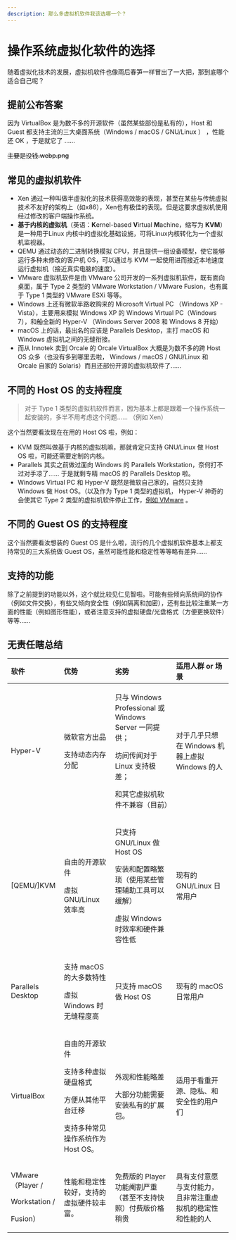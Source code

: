 ```yaml
---
description: 那么多虚拟机软件我该选哪一个？
---
```


# 操作系统虚拟化软件的选择

随着虚拟化技术的发展，虚拟机软件也像雨后春笋一样冒出了一大把，那到底哪个适合自己呢？

## 提前公布答案

因为 VirtualBox 是为数不多的开源软件（虽然某些部份是私有的），Host 和 Guest 都支持主流的三大桌面系统（Windows / macOS / GNU/Linux ） ，性能还 OK ，于是就它了 ……

~~主要是没钱.webp.png~~

## 常见的虚拟机软件

* Xen 通过一种叫做半虚拟化的技术获得高效能的表现，甚至在某些与传统虚拟技术不友好的架构上（如x86），Xen也有极佳的表现。但是这要求虚拟机使用经过修改的客户端操作系统。
* **基于内核的虚拟机**（英语：**K**ernel-based **V**irtual **M**achine，缩写为 **KVM**）是一种用于Linux 内核中的虚拟化基础设施，可将Linux内核转化为一个虚拟机监视器。
* QEMU 通过动态的二进制转换模拟 CPU，并且提供一组设备模型，使它能够运行多种未修改的客户机 OS，可以通过与 KVM 一起使用进而接近本地速度运行虚拟机（接近真实电脑的速度）。
* VMware 虚拟机软件是由 VMware 公司开发的一系列虚拟机软件，既有面向桌面，属于 Type 2 类型的 VMware Workstation / VMware Fusion，也有属于 Type 1 类型的 VMware ESXi 等等。
* Windows 上还有微软半路收购来的 Microsoft Virtual PC （Windows XP - Vista），主要用来模拟 Windows XP 的 Windows Virtual PC（Windows 7），和~~船~~全新的 Hyper-V （Windows Server 2008 和 Windows 8 开始）
* macOS 上的话，最出名的应该是 Parallels Desktop，主打 macOS 和 Windows 虚拟机之间的无缝衔接。
* 而从 Innotek 卖到 Orcale 的 Orcale VirtualBox 大概是为数不多的跨 Host OS 众多（也没有多到哪里去啦， Windows / macOS / GNU/Linux 和 Orcale 自家的 Solaris）而且还部份开源的虚拟机软件了……

## 不同的 Host OS 的支持程度

> 对于 Type 1 类型的虚拟机软件而言，因为基本上都是跟着一个操作系统一起安装的，多半不用考虑这个问题……  （例如 Xen）

这个当然要看汝现在在用的 Host OS 啦，例如：

* KVM 既然叫做基于内核的虚拟机嘛，那就肯定只支持 GNU/Linux 做 Host OS 啦，可能还需要定制的内核。
* Parallels 其实之前做过面向 Windows 的 Parallels Workstation，奈何打不过对手凉了…… 于是就剩专精 macOS 的 Parallels Desktop 啦。
* Windows Virtual PC 和 Hyper-V 既然是微软自己家的，自然只支持 Windows 做 Host OS。（以及作为 Type 1 类型的虚拟机， Hyper-V 神奇的会使其它 Type 2 类型的虚拟机软件停止工作，[例如 VMware](https://blogs.vmware.com/workstation/2019/08/workstation-hyper-v-harmony.html) 。

## 不同的 Guest OS 的支持程度

这个当然要看汝想装的 Guest OS 是什么啦，流行的几个虚拟机软件基本上都支持常见的三大系统做 Guest OS，虽然可能性能和稳定性等等略有差异……

## 支持的功能

除了之前提到的功能以外，这个就比较见仁见智啦。可能有些倾向系统间的协作（例如文件交换），有些又倾向安全性（例如隔离和加密），还有些比较注重某一方面的性能（例如图形性能），或者注意支持的虚拟硬盘/光盘格式（方便更换软件）等等……

## 无责任瞎总结

<table>
  <thead>
    <tr>
      <th style="text-align:left">&#x8F6F;&#x4EF6;</th>
      <th style="text-align:left">&#x4F18;&#x52BF;</th>
      <th style="text-align:left">&#x52A3;&#x52BF;</th>
      <th style="text-align:left">&#x9002;&#x7528;&#x4EBA;&#x7FA4; or &#x573A;&#x666F;</th>
    </tr>
  </thead>
  <tbody>
    <tr>
      <td style="text-align:left">Hyper-V</td>
      <td style="text-align:left">
        <p>&#x5FAE;&#x8F6F;&#x5B98;&#x65B9;&#x51FA;&#x54C1;</p>
        <p>&#x652F;&#x6301;&#x52A8;&#x6001;&#x5185;&#x5B58;&#x5206;&#x914D;</p>
      </td>
      <td style="text-align:left">
        <p>&#x53EA;&#x4E0E; Windows Professional &#x6216; Windows Server &#x4E00;&#x540C;&#x63D0;&#x4F9B;&#xFF1B;</p>
        <p>&#x574A;&#x95F4;&#x4F20;&#x95FB;&#x5BF9;&#x4E8E; Linux &#x652F;&#x6301;&#x6781;&#x5DEE;&#xFF1B;</p>
        <p>&#x548C;&#x5176;&#x5B83;&#x865A;&#x62DF;&#x673A;&#x8F6F;&#x4EF6;&#x4E0D;&#x517C;&#x5BB9;&#xFF08;&#x76EE;&#x524D;&#xFF09;</p>
      </td>
      <td style="text-align:left">&#x5BF9;&#x4E8E;&#x51E0;&#x4E4E;&#x53EA;&#x60F3;&#x5728; Windows &#x673A;&#x5668;&#x4E0A;&#x865A;&#x62DF;
        Windows &#x7684;&#x4EBA;</td>
    </tr>
    <tr>
      <td style="text-align:left">[QEMU/]KVM</td>
      <td style="text-align:left">
        <p>&#x81EA;&#x7531;&#x7684;&#x5F00;&#x6E90;&#x8F6F;&#x4EF6;</p>
        <p>&#x865A;&#x62DF; GNU/Linux &#x6548;&#x7387;&#x9AD8;</p>
      </td>
      <td style="text-align:left">
        <p>&#x53EA;&#x652F;&#x6301; GNU/Linux &#x505A; Host OS</p>
        <p>&#x5B89;&#x88C5;&#x548C;&#x914D;&#x7F6E;&#x7565;&#x7E41;&#x7410;&#xFF08;&#x4F7F;&#x7528;&#x67D0;&#x4E9B;&#x7BA1;&#x7406;&#x8F85;&#x52A9;&#x5DE5;&#x5177;&#x53EF;&#x4EE5;&#x7F13;&#x89E3;&#xFF09;</p>
        <p>&#x865A;&#x62DF; Windows &#x65F6;&#x6548;&#x7387;&#x548C;&#x786C;&#x4EF6;&#x517C;&#x5BB9;&#x6027;&#x4F4E;</p>
      </td>
      <td style="text-align:left">&#x73B0;&#x6709;&#x7684; GNU/Linux &#x65E5;&#x5E38;&#x7528;&#x6237;</td>
    </tr>
    <tr>
      <td style="text-align:left">Parallels Desktop</td>
      <td style="text-align:left">
        <p>&#x652F;&#x6301; macOS &#x7684;&#x5927;&#x591A;&#x6570;&#x7279;&#x6027;</p>
        <p>&#x865A;&#x62DF; Windows &#x65F6;&#x65E0;&#x7F1D;&#x7A0B;&#x5EA6;&#x9AD8;</p>
      </td>
      <td style="text-align:left">&#x53EA;&#x652F;&#x6301; macOS &#x505A; Host OS</td>
      <td style="text-align:left">&#x73B0;&#x6709;&#x7684; macOS &#x65E5;&#x5E38;&#x7528;&#x6237;</td>
    </tr>
    <tr>
      <td style="text-align:left">VirtualBox</td>
      <td style="text-align:left">
        <p>&#x81EA;&#x7531;&#x7684;&#x5F00;&#x6E90;&#x8F6F;&#x4EF6;</p>
        <p>&#x652F;&#x6301;&#x591A;&#x79CD;&#x865A;&#x62DF;&#x786C;&#x76D8;&#x683C;&#x5F0F;</p>
        <p>&#x65B9;&#x4FBF;&#x4ECE;&#x5176;&#x4ED6;&#x5E73;&#x53F0;&#x8FC1;&#x79FB;</p>
        <p>&#x652F;&#x6301;&#x591A;&#x79CD;&#x5E38;&#x89C1;&#x64CD;&#x4F5C;&#x7CFB;&#x7EDF;&#x4F5C;&#x4E3A;
          Host OS&#x3002;</p>
      </td>
      <td style="text-align:left">
        <p>&#x5916;&#x89C2;&#x548C;&#x6027;&#x80FD;&#x7565;&#x5DEE;</p>
        <p>&#x5927;&#x90E8;&#x5206;&#x529F;&#x80FD;&#x9700;&#x8981;&#x5B89;&#x88C5;&#x79C1;&#x6709;&#x7684;&#x6269;&#x5C55;&#x5305;&#x3002;</p>
      </td>
      <td style="text-align:left">&#x9002;&#x7528;&#x4E8E;&#x770B;&#x91CD;&#x5F00;&#x6E90;&#x3001;&#x9690;&#x79C1;&#x3001;&#x548C;&#x5B89;&#x5168;&#x6027;&#x7684;&#x7528;&#x6237;&#x4EEC;</td>
    </tr>
    <tr>
      <td style="text-align:left">
        <p>VMware &#xFF08;Player /</p>
        <p>Workstation /</p>
        <p>Fusion&#xFF09;</p>
      </td>
      <td style="text-align:left">&#x6027;&#x80FD;&#x548C;&#x7A33;&#x5B9A;&#x6027;&#x8F83;&#x597D;&#xFF0C;&#x652F;&#x6301;&#x7684;&#x865A;&#x62DF;&#x786C;&#x4EF6;&#x8F83;&#x4E30;&#x5BCC;&#x3002;</td>
      <td
      style="text-align:left">&#x514D;&#x8D39;&#x7248;&#x7684; Player &#x529F;&#x80FD;&#x9609;&#x5272;&#x4E25;&#x91CD;&#xFF08;&#x751A;&#x81F3;&#x4E0D;&#x652F;&#x6301;&#x5FEB;&#x7167;&#xFF09;&#x4ED8;&#x8D39;&#x7248;&#x4EF7;&#x683C;&#x7A0D;&#x8D35;</td>
        <td
        style="text-align:left">&#x5177;&#x6709;&#x652F;&#x4ED8;&#x610F;&#x613F;&#x4E0E;&#x652F;&#x4ED8;&#x80FD;&#x529B;&#xFF0C;&#x4E14;&#x975E;&#x5E38;&#x6CE8;&#x91CD;&#x865A;&#x62DF;&#x673A;&#x7684;&#x7A33;&#x5B9A;&#x6027;&#x548C;&#x6027;&#x80FD;&#x7684;&#x4EBA;</td>
    </tr>
  </tbody>
</table>





